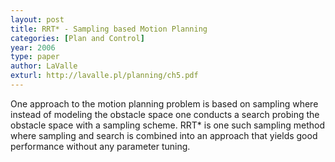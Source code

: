```yaml
---
layout: post
title: RRT* - Sampling based Motion Planning
categories: [Plan and Control]
year: 2006
type: paper
author: LaValle
exturl: http://lavalle.pl/planning/ch5.pdf
---
```


One approach to the motion planning problem is based on sampling where instead of modeling the obstacle space one conducts a search probing the obstacle space with a sampling scheme. RRT* is one such sampling method where sampling and search is combined into an approach that yields good performance without any parameter tuning. 
